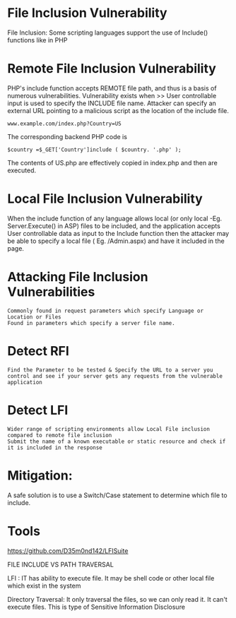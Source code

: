  File Inclusion Vulnerability 
==============================================================================

File Inclusion: 
Some scripting languages support the use of Include() functions like in PHP

# Remote File Inclusion Vulnerability

PHP's include function accepts REMOTE file path, and thus is a basis of numerous vulnerabilities.
Vulnerability exists when >> User controllable input is used to specify the INCLUDE file name.
Attacker can specify an external URL pointing to a malicious script as the location of the include file.

    www.example.com/index.php?Country=US

The corresponding backend PHP code is

    $country =$_GET['Country']include ( $country. '.php' );

The contents of  US.php are effectively copied in index.php and then are executed.

# Local File Inclusion Vulnerability

When the include function of any language allows local (or only local -Eg. Server.Execute() in ASP) files to be included, and the application accepts User controllable data as input to the Include function then the attacker may be able to specify a local file ( Eg. /Admin.aspx) and have it included in the page.

# Attacking File Inclusion Vulnerabilities

    Commonly found in request parameters which specify Language or Location or Files
    Found in parameters which specify a server file name.

# Detect RFI

    Find the Parameter to be tested & Specify the URL to a server you control and see if your server gets any requests from the vulnerable application

# Detect LFI

    Wider range of scripting environments allow Local File inclusion compared to remote file inclusion
    Submit the name of a known executable or static resource and check if it is included in the response

# Mitigation: 

A safe solution is to use a Switch/Case statement to determine which file to include.


# Tools

https://github.com/D35m0nd142/LFISuite 

FILE INCLUDE VS PATH TRAVERSAL

LFI : IT has ability to execute file. It may be shell code or other local file which exist in the system

Directory Traversal: It only traversal the files, so we can only read it. It can't execute files. This is type of Sensitive Information Disclosure 

